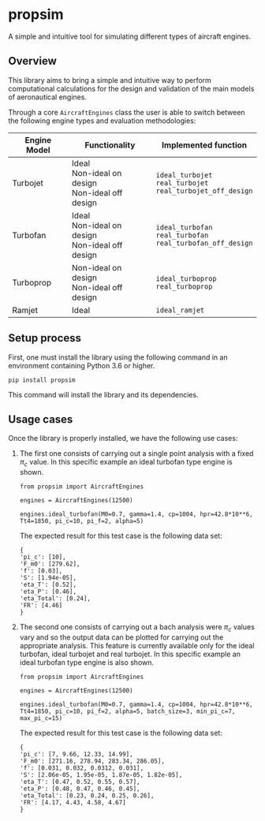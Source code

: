# propsim
A simple and intuitive tool for simulating different types of aircraft engines.

##  Overview
This library aims to bring a simple and intuitive way to perform computational calculations for the design and validation of the main models of aeronautical engines.

Through a core `AircraftEngines` class the user is able to switch between the following engine types and evaluation methodologies:

Engine Model  | Functionality                                              | Implemented function
------------- | -------------                                              | -------------
Turbojet      | Ideal<br />Non-ideal on design<br />Non-ideal off design   | `ideal_turbojet`<br />`real_turbojet`<br />`real_turbojet_off_design` 
Turbofan      | Ideal<br />Non-ideal on design<br />Non-ideal off design   | `ideal_turbofan`<br />`real_turbofan`<br />`real_turbofan_off_design` 
Turboprop     | Non-ideal on design<br />Non-ideal off design              | `ideal_turboprop`<br />`real_turboprop`
Ramjet        | Ideal                                                      | `ideal_ramjet`

##  Setup process

First, one must install the library using the following command in an environment containing Python 3.6 or higher.

```
pip install propsim
```
This command will install the library and its dependencies.

##  Usage cases

Once the library is properly installed, we have the following use cases:

1. The first one consists of carrying out a single point analysis with a fixed $\pi_c$ value. In this specific example an ideal turbofan type engine is shown.

    ```
    from propsim import AircraftEngines

    engines = AircraftEngines(12500)

    engines.ideal_turbofan(M0=0.7, gamma=1.4, cp=1004, hpr=42.8*10**6, Tt4=1850, pi_c=10, pi_f=2, alpha=5)
    ```

    The expected result for this test case is the following data set:

    ```
    {
    'pi_c': [10],
    'F_m0': [279.62], 
    'f': [0.03], 
    'S': [1.94e-05], 
    'eta_T': [0.52], 
    'eta_P': [0.46], 
    'eta_Total': [0.24], 
    'FR': [4.46]
    }
    ```


2. The second one consists of carrying out a bach analysis were $\pi_c$ values vary and so the output data can be plotted for carrying out the appropriate analysis. This feature is currently available only for the ideal turbofan, ideal turbojet and real turbojet. In this specific example an ideal turbofan type engine is also shown.

    ```
    from propsim import AircraftEngines

    engines = AircraftEngines(12500)

    engines.ideal_turbofan(M0=0.7, gamma=1.4, cp=1004, hpr=42.8*10**6, Tt4=1850, pi_c=10, pi_f=2, alpha=5, batch_size=3, min_pi_c=7, max_pi_c=15)
    ```

    The expected result for this test case is the following data set:

    ```
    {
    'pi_c': [7, 9.66, 12.33, 14.99], 
    'F_m0': [271.16, 278.94, 283.34, 286.05], 
    'f': [0.031, 0.032, 0.0312, 0.031],
    'S': [2.06e-05, 1.95e-05, 1.87e-05, 1.82e-05],
    'eta_T': [0.47, 0.52, 0.55, 0.57],
    'eta_P': [0.48, 0.47, 0.46, 0.45],
    'eta_Total': [0.23, 0.24, 0.25, 0.26],
    'FR': [4.17, 4.43, 4.58, 4.67]
    }
    ```